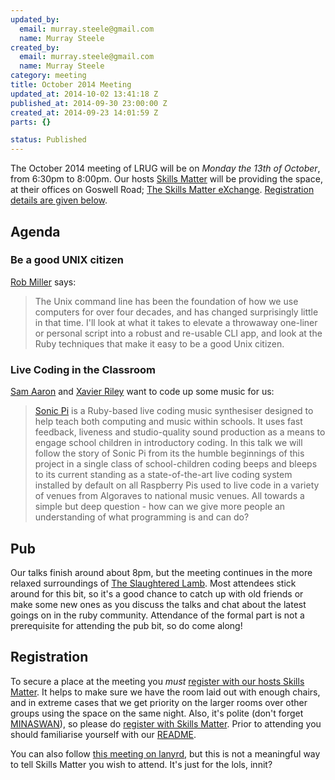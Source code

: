 ```yaml
--- 
updated_by: 
  email: murray.steele@gmail.com
  name: Murray Steele
created_by: 
  email: murray.steele@gmail.com
  name: Murray Steele
category: meeting
title: October 2014 Meeting
updated_at: 2014-10-02 13:41:18 Z
published_at: 2014-09-30 23:00:00 Z
created_at: 2014-09-23 14:01:59 Z
parts: {}

status: Published
---
```


The October 2014 meeting of LRUG will be on *Monday the 13th of October*, from 6:30pm to 8:00pm.  Our hosts [Skills Matter](http://skillsmatter.com/) will be providing the space, at their offices on Goswell Road; [The Skills Matter eXchange](https://skillsmatter.com/locations/96-skills-matter-exchange).  <a href="#oct14registration">Registration details are given below</a>.

Agenda
------

### Be a good UNIX citizen

[Rob Miller](https://robm.me.uk/) says:

> The Unix command line has been the foundation of how 
> we use computers for over four decades, and has 
> changed surprisingly little in that time. I'll look at
> what it takes to elevate a throwaway one-liner or 
> personal script into a robust and re-usable CLI app, 
> and look at the Ruby techniques that make it easy to
> be a good Unix citizen.

### Live Coding in the Classroom

[Sam Aaron](http://sam.aaron.name/) and [Xavier Riley](http://xavierriley.co.uk/) want to code up some music for us:

> [Sonic Pi](http://sonic-pi.net/) is a Ruby-based live coding music 
> synthesiser designed to help teach both computing 
> and music within schools. It uses fast feedback,
> liveness and studio-quality sound production as a
> means to engage school children in introductory 
> coding. In this talk we will follow the story of 
> Sonic Pi from its the humble beginnings of this 
> project in a single class of school-children coding 
> beeps and bleeps to its current standing as a 
> state-of-the-art live coding system installed by 
> default on all Raspberry Pis  used to live code 
> in a variety of venues from Algoraves to national 
> music venues.  All towards a simple but deep 
> question - how can we give more people an understanding
> of what programming is and can do?

Pub
---

Our talks finish around about 8pm, but the meeting continues in the more relaxed surroundings of [The Slaughtered Lamb](http://www.theslaughteredlambpub.com/).  Most attendees stick around for this bit, so it's a good chance to catch up with old friends or make some new ones as you discuss the talks and chat about the latest goings on in the ruby community.  Attendance of the formal part is not a prerequisite for attending the pub bit, so do come along!

Registration <a name="oct14registration">&nbsp;</a>
---------------------------------------------------

To secure a place at the meeting you *must* [register with our hosts Skills Matter](https://www.skillsmatter.com/meetups/6584-lrug-october-meetup).  It helps to make sure we have the room laid out with enough chairs, and in extreme cases that we get priority on the larger rooms over other groups using the space on the same night.  Also, it's polite (don't forget [MINASWAN](http://oreilly.com/ruby/excerpts/ruby-learning-rails/ruby-glossary.html#I_indexterm_d1e32036)), so please do [register with Skills Matter](https://www.skillsmatter.com/meetups/6584-lrug-october-meetup).  Prior to attending you should familiarise yourself with our [README](http://readme.lrug.org/).

You can also follow [this meeting on lanyrd](http://lanyrd.com/2014/lrug-october/), but this is not a meaningful way to tell Skills Matter you wish to attend.  It's just for the lols, innit?
